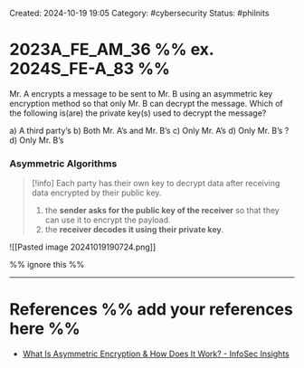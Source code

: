 Created: 2024-10-19 19:05
Category: #cybersecurity
Status: #philnits



# 2023A_FE_AM_36 %% ex. 2024S_FE-A_83 %%

Mr. A encrypts a message to be sent to Mr. B using an asymmetric key encryption method so that only Mr. B can decrypt the message. Which of the following is(are) the private key(s) used to decrypt the message?

a) A third party’s
b) Both Mr. A’s and Mr. B’s
c) Only Mr. A’s
d) Only Mr. B’s
?
d) Only Mr. B’s

### Asymmetric Algorithms

> [!info] Each party has their own key to decrypt data after receiving data encrypted by their public key.
> 1. the **sender asks for the public key of the receiver** so that they can use it to encrypt the payload.
> 2. the **receiver decodes it using their private key**.

![[Pasted image 20241019190724.png]]





%% ignore this %%
<!--SR:!2025-05-20,60,310-->
---









# References %% add your references here %%
- [What Is Asymmetric Encryption & How Does It Work? - InfoSec Insights](https://sectigostore.com/blog/what-is-asymmetric-encryption-how-does-it-work/)